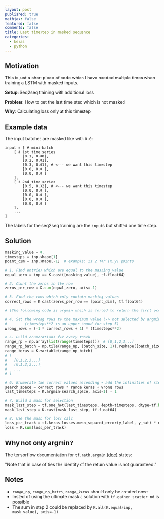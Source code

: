 ```yaml
---
layout: post
published: true
mathjax: false
featured: false
comments: false
title: Last timestep in masked sequence
categories:
  - keras
  - python
---
```

## Motivation

This is just a short piece of code which I have needed multiple times when training a LSTM with masked inputs.

**Setup**: Seq2seq training with additional loss 

**Problem**: How to get the last time step which is not masked

**Why**: Calculating loss only at this timestep

## Example data

The input batches are masked like with `0.0`:

```
input = [ # mini-batch
	[ # 1st time series
    	[0.1, 0.00],
        [0.2, 0.01],
        [0.3, 0.01], # <--- we want this timestep
        [0.0, 0.0 ],
        [0.0, 0.0 ]
    ], 
	[ # 2nd time series
    	[0.5, 0.32], # <--- we want this timestep
        [0.0, 0.0 ],
        [0.0, 0.0 ],
        [0.0, 0.0 ],
        [0.0, 0.0 ]
    ], 
    ...
]
```

The labels for the seq2seq training are the `input`s but shifted one time step.

## Solution

```python
masking_value = 0.
timesteps = inp.shape[1]
point_dim = inp.shape[-1]  # example: is 2 for (x,y) points 

# 1. Find entries which are equal to the masking_value 
equal_zero = inp == K.cast([masking_value], tf.float64)

# 2. Count the zeros in the row
zeros_per_row = K.sum(equal_zero, axis=-1)

# 3. Find the rows which only contain masking_values
correct_rows = K.cast(zeros_per_row == [point_dim], tf.float64)

# (The following code is argmin which is forced to return the first occurence)

# 4. Set the wrong rows to the maximum value (-> not selected by argmin)
#        (timesteps**2 is an upper bound for step 5)
wrong_rows = (-1 * correct_rows + 1) * (timesteps**2)

# 5. Build enumerations for every track
range_np = np.array(list(range(timesteps)))  # [0,1,2,3...]
range_np_batch = np.tile(range_np, (batch_size, 1)).reshape([batch_size, timesteps])
range_keras = K.variable(range_np_batch)
# [
#   [0,1,2,3...],
#   [0,1,2,3...],
#   ...
# ]

# 6. Enumerate the correct values ascending + add the infinities of step 4
search_space = correct_rows * range_keras + wrong_rows
last_timesteps = K.argmin(search_space, axis=1) - 1

# 7. Build a mask for selection
mask_last_step = tf.one_hot(last_timesteps, depth=timesteps, dtype=tf.bool, on_value=True, off_value=False)
mask_last_step = K.cast(mask_last_step, tf.float64)

# 8. Use the mask for loss calc
loss_per_track = tf.keras.losses.mean_squared_error(y_label, y_hat) * mask_last_step
loss = K.sum(loss_per_track)
```

## Why not only argmin?

The tensorflow documentation for `tf.math.argmin` [(doc)](https://www.tensorflow.org/api_docs/python/tf/math/argmin) states:

"Note that in case of ties the identity of the return value is not guaranteed."

## Notes

- `range_np`, `range_np_batch`, `range_keras` should only be created once.
- Insted of using the ultimate mask a solution with `tf.gather_scatter_nd` is possible
- The sum in step 2 could be replaced by `K.all(K.equal(inp, mask_value), axis=-1)`
